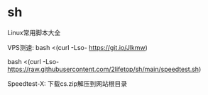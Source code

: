 # sh
Linux常用脚本大全

VPS测速: bash <(curl -Lso- https://git.io/Jlkmw)

bash <(curl -Lso- https://raw.githubusercontent.com/2lifetop/sh/main/speedtest.sh)


Speedtest-X: 下载cs.zip解压到网站根目录

